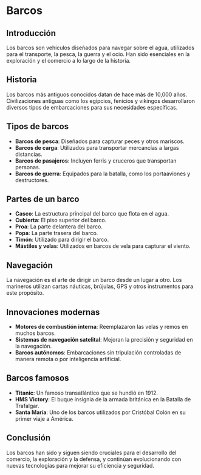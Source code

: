 # Barcos

## Introducción
Los barcos son vehículos diseñados para navegar sobre el agua, utilizados para el transporte, la pesca, la guerra y el ocio. Han sido esenciales en la exploración y el comercio a lo largo de la historia.

## Historia
Los barcos más antiguos conocidos datan de hace más de 10,000 años. Civilizaciones antiguas como los egipcios, fenicios y vikingos desarrollaron diversos tipos de embarcaciones para sus necesidades específicas.

## Tipos de barcos
- **Barcos de pesca**: Diseñados para capturar peces y otros mariscos.
- **Barcos de carga**: Utilizados para transportar mercancías a largas distancias.
- **Barcos de pasajeros**: Incluyen ferris y cruceros que transportan personas.
- **Barcos de guerra**: Equipados para la batalla, como los portaaviones y destructores.

## Partes de un barco
- **Casco**: La estructura principal del barco que flota en el agua.
- **Cubierta**: El piso superior del barco.
- **Proa**: La parte delantera del barco.
- **Popa**: La parte trasera del barco.
- **Timón**: Utilizado para dirigir el barco.
- **Mástiles y velas**: Utilizados en barcos de vela para capturar el viento.

## Navegación
La navegación es el arte de dirigir un barco desde un lugar a otro. Los marineros utilizan cartas náuticas, brújulas, GPS y otros instrumentos para este propósito.

## Innovaciones modernas
- **Motores de combustión interna**: Reemplazaron las velas y remos en muchos barcos.
- **Sistemas de navegación satelital**: Mejoran la precisión y seguridad en la navegación.
- **Barcos autónomos**: Embarcaciones sin tripulación controladas de manera remota o por inteligencia artificial.

## Barcos famosos
- **Titanic**: Un famoso transatlántico que se hundió en 1912.
- **HMS Victory**: El buque insignia de la armada británica en la Batalla de Trafalgar.
- **Santa María**: Uno de los barcos utilizados por Cristóbal Colón en su primer viaje a América.

## Conclusión
Los barcos han sido y siguen siendo cruciales para el desarrollo del comercio, la exploración y la defensa, y continúan evolucionando con nuevas tecnologías para mejorar su eficiencia y seguridad.

